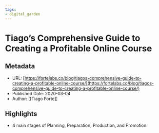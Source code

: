 ```yaml
---
tags: 
- digital_garden
---
```

# Tiago’s Comprehensive Guide to Creating a Profitable Online Course
## Metadata
* URL: [https://fortelabs.co/blog/tiagos-comprehensive-guide-to-creating-a-profitable-online-course/](https://fortelabs.co/blog/tiagos-comprehensive-guide-to-creating-a-profitable-online-course/)
* Published Date: 2020-03-04
* Author: [[Tiago Forte]]

## Highlights
* 4 main stages of Planning, Preparation, Production, and Promotion.